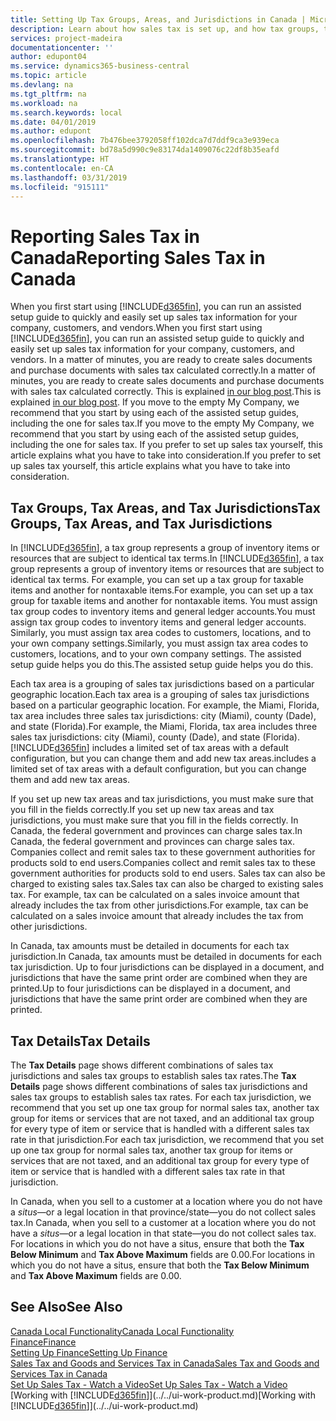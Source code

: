 ```yaml
---
title: Setting Up Tax Groups, Areas, and Jurisdictions in Canada | Microsoft Docs
description: Learn about how sales tax is set up, and how tax groups, tax areas (states, counties, cities, and localities), tax jurisdictions, and tax details work.
services: project-madeira
documentationcenter: ''
author: edupont04
ms.service: dynamics365-business-central
ms.topic: article
ms.devlang: na
ms.tgt_pltfrm: na
ms.workload: na
ms.search.keywords: local
ms.date: 04/01/2019
ms.author: edupont
ms.openlocfilehash: 7b476bee3792058ff102dca7d7ddf9ca3e939eca
ms.sourcegitcommit: bd78a5d990c9e83174da1409076c22df8b35eafd
ms.translationtype: HT
ms.contentlocale: en-CA
ms.lasthandoff: 03/31/2019
ms.locfileid: "915111"
---
```

# <a name="reporting-sales-tax-in-canada"></a><span data-ttu-id="35f57-103">Reporting Sales Tax in Canada</span><span class="sxs-lookup"><span data-stu-id="35f57-103">Reporting Sales Tax in Canada</span></span>
<span data-ttu-id="35f57-104">When you first start using [!INCLUDE[d365fin](../../includes/d365fin_md.md)], you can run an assisted setup guide to quickly and easily set up sales tax information for your company, customers, and vendors.</span><span class="sxs-lookup"><span data-stu-id="35f57-104">When you first start using [!INCLUDE[d365fin](../../includes/d365fin_md.md)], you can run an assisted setup guide to quickly and easily set up sales tax information for your company, customers, and vendors.</span></span> <span data-ttu-id="35f57-105">In a matter of minutes, you are ready to create sales documents and purchase documents with sales tax calculated correctly.</span><span class="sxs-lookup"><span data-stu-id="35f57-105">In a matter of minutes, you are ready to create sales documents and purchase documents with sales tax calculated correctly.</span></span> <span data-ttu-id="35f57-106">This is explained [in our blog post](https://madeira.microsoft.com/blog/sales-tax-setup-made-easy).</span><span class="sxs-lookup"><span data-stu-id="35f57-106">This is explained [in our blog post](https://madeira.microsoft.com/blog/sales-tax-setup-made-easy).</span></span>
<span data-ttu-id="35f57-107">If you move to the empty My Company, we recommend that you start by using each of the assisted setup guides, including the one for sales tax.</span><span class="sxs-lookup"><span data-stu-id="35f57-107">If you move to the empty My Company, we recommend that you start by using each of the assisted setup guides, including the one for sales tax.</span></span> <span data-ttu-id="35f57-108">If you prefer to set up sales tax yourself, this article explains what you have to take into consideration.</span><span class="sxs-lookup"><span data-stu-id="35f57-108">If you prefer to set up sales tax yourself, this article explains what you have to take into consideration.</span></span>  

## <a name="tax-groups-tax-areas-and-tax-jurisdictions"></a><span data-ttu-id="35f57-109">Tax Groups, Tax Areas, and Tax Jurisdictions</span><span class="sxs-lookup"><span data-stu-id="35f57-109">Tax Groups, Tax Areas, and Tax Jurisdictions</span></span>
<span data-ttu-id="35f57-110">In [!INCLUDE[d365fin](../../includes/d365fin_md.md)], a tax group represents a group of inventory items or resources that are subject to identical tax terms.</span><span class="sxs-lookup"><span data-stu-id="35f57-110">In [!INCLUDE[d365fin](../../includes/d365fin_md.md)], a tax group represents a group of inventory items or resources that are subject to identical tax terms.</span></span> <span data-ttu-id="35f57-111">For example, you can set up a tax group for taxable items and another for nontaxable items.</span><span class="sxs-lookup"><span data-stu-id="35f57-111">For example, you can set up a tax group for taxable items and another for nontaxable items.</span></span> <span data-ttu-id="35f57-112">You must assign tax group codes to inventory items and general ledger accounts.</span><span class="sxs-lookup"><span data-stu-id="35f57-112">You must assign tax group codes to inventory items and general ledger accounts.</span></span> <span data-ttu-id="35f57-113">Similarly, you must assign tax area codes to customers, locations, and to your own company settings.</span><span class="sxs-lookup"><span data-stu-id="35f57-113">Similarly, you must assign tax area codes to customers, locations, and to your own company settings.</span></span> <span data-ttu-id="35f57-114">The assisted setup guide helps you do this.</span><span class="sxs-lookup"><span data-stu-id="35f57-114">The assisted setup guide helps you do this.</span></span>  

<span data-ttu-id="35f57-115">Each tax area is a grouping of sales tax jurisdictions based on a particular geographic location.</span><span class="sxs-lookup"><span data-stu-id="35f57-115">Each tax area is a grouping of sales tax jurisdictions based on a particular geographic location.</span></span> <span data-ttu-id="35f57-116">For example, the Miami, Florida, tax area includes three sales tax jurisdictions: city (Miami), county (Dade), and state (Florida).</span><span class="sxs-lookup"><span data-stu-id="35f57-116">For example, the Miami, Florida, tax area includes three sales tax jurisdictions: city (Miami), county (Dade), and state (Florida).</span></span> [!INCLUDE[d365fin](../../includes/d365fin_md.md)] <span data-ttu-id="35f57-117">includes a limited set of tax areas with a default configuration, but you can change them and add new tax areas.</span><span class="sxs-lookup"><span data-stu-id="35f57-117">includes a limited set of tax areas with a default configuration, but you can change them and add new tax areas.</span></span>  

<span data-ttu-id="35f57-118">If you set up new tax areas and tax jurisdictions, you must make sure that you fill in the fields correctly.</span><span class="sxs-lookup"><span data-stu-id="35f57-118">If you set up new tax areas and tax jurisdictions, you must make sure that you fill in the fields correctly.</span></span> <span data-ttu-id="35f57-119">In Canada, the federal government and provinces can charge sales tax.</span><span class="sxs-lookup"><span data-stu-id="35f57-119">In Canada, the federal government and provinces can charge sales tax.</span></span> <span data-ttu-id="35f57-120">Companies collect and remit sales tax to these government authorities for products sold to end users.</span><span class="sxs-lookup"><span data-stu-id="35f57-120">Companies collect and remit sales tax to these government authorities for products sold to end users.</span></span> <span data-ttu-id="35f57-121">Sales tax can also be charged to existing sales tax.</span><span class="sxs-lookup"><span data-stu-id="35f57-121">Sales tax can also be charged to existing sales tax.</span></span> <span data-ttu-id="35f57-122">For example, tax can be calculated on a sales invoice amount that already includes the tax from other jurisdictions.</span><span class="sxs-lookup"><span data-stu-id="35f57-122">For example, tax can be calculated on a sales invoice amount that already includes the tax from other jurisdictions.</span></span>  

<span data-ttu-id="35f57-123">In Canada, tax amounts must be detailed in documents for each tax jurisdiction.</span><span class="sxs-lookup"><span data-stu-id="35f57-123">In Canada, tax amounts must be detailed in documents for each tax jurisdiction.</span></span> <span data-ttu-id="35f57-124">Up to four jurisdictions can be displayed in a document, and jurisdictions that have the same print order are combined when they are printed.</span><span class="sxs-lookup"><span data-stu-id="35f57-124">Up to four jurisdictions can be displayed in a document, and jurisdictions that have the same print order are combined when they are printed.</span></span>  

## <a name="tax-details"></a><span data-ttu-id="35f57-125">Tax Details</span><span class="sxs-lookup"><span data-stu-id="35f57-125">Tax Details</span></span>
<span data-ttu-id="35f57-126">The **Tax Details** page shows different combinations of sales tax jurisdictions and sales tax groups to establish sales tax rates.</span><span class="sxs-lookup"><span data-stu-id="35f57-126">The **Tax Details** page shows different combinations of sales tax jurisdictions and sales tax groups to establish sales tax rates.</span></span> <span data-ttu-id="35f57-127">For each tax jurisdiction, we recommend that you set up one tax group for normal sales tax, another tax group for items or services that are not taxed, and an additional tax group for every type of item or service that is handled with a different sales tax rate in that jurisdiction.</span><span class="sxs-lookup"><span data-stu-id="35f57-127">For each tax jurisdiction, we recommend that you set up one tax group for normal sales tax, another tax group for items or services that are not taxed, and an additional tax group for every type of item or service that is handled with a different sales tax rate in that jurisdiction.</span></span>  

<span data-ttu-id="35f57-128">In Canada, when you sell to a customer at a location where you do not have a *situs*—or a legal location in that province/state—you do not collect sales tax.</span><span class="sxs-lookup"><span data-stu-id="35f57-128">In Canada, when you sell to a customer at a location where you do not have a *situs*—or a legal location in that state—you do not collect sales tax.</span></span> <span data-ttu-id="35f57-129">For locations in which you do not have a situs, ensure that both the **Tax Below Minimum** and **Tax Above Maximum** fields are 0.00.</span><span class="sxs-lookup"><span data-stu-id="35f57-129">For locations in which you do not have a situs, ensure that both the **Tax Below Minimum** and **Tax Above Maximum** fields are 0.00.</span></span>  

## <a name="see-also"></a><span data-ttu-id="35f57-130">See Also</span><span class="sxs-lookup"><span data-stu-id="35f57-130">See Also</span></span>
[<span data-ttu-id="35f57-131">Canada Local Functionality</span><span class="sxs-lookup"><span data-stu-id="35f57-131">Canada Local Functionality</span></span>](canada-local-functionality.md)  
[<span data-ttu-id="35f57-132">Finance</span><span class="sxs-lookup"><span data-stu-id="35f57-132">Finance</span></span>](../../finance.md)  
[<span data-ttu-id="35f57-133">Setting Up Finance</span><span class="sxs-lookup"><span data-stu-id="35f57-133">Setting Up Finance</span></span>](../../finance-setup-finance.md)  
[<span data-ttu-id="35f57-134">Sales Tax and Goods and Services Tax in Canada</span><span class="sxs-lookup"><span data-stu-id="35f57-134">Sales Tax and Goods and Services Tax in Canada</span></span>](sales-tax-goods-services.md)  
[<span data-ttu-id="35f57-135">Set Up Sales Tax - Watch a Video</span><span class="sxs-lookup"><span data-stu-id="35f57-135">Set Up Sales Tax - Watch a Video</span></span>](https://www.youtube.com/watch?v=qMs4BoSytN8&index=13&list=PLcakwueIHoT8K1m148oMqo7amR2a7Bz-8)  
<span data-ttu-id="35f57-136">[Working with [!INCLUDE[d365fin](../../includes/d365fin_md.md)]](../../ui-work-product.md)</span><span class="sxs-lookup"><span data-stu-id="35f57-136">[Working with [!INCLUDE[d365fin](../../includes/d365fin_md.md)]](../../ui-work-product.md)</span></span>  
